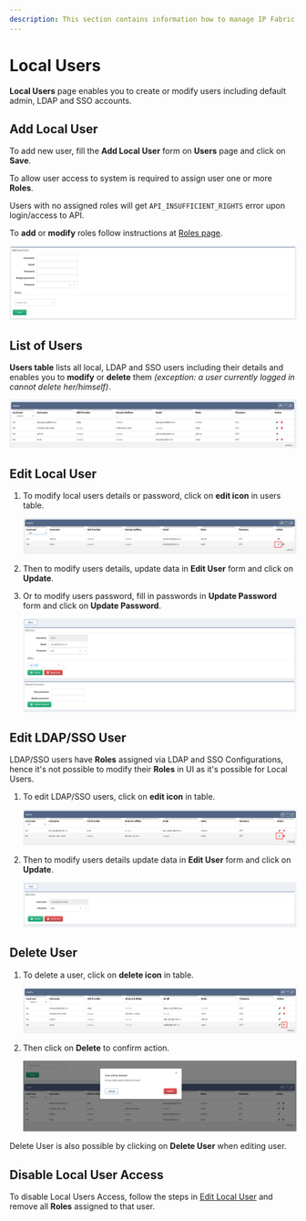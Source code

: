 ```yaml
---
description: This section contains information how to manage IP Fabric users.
---
```


# Local Users

**Local Users** page enables you to create or modify users including default admin, LDAP and SSO accounts.

## Add Local User

To add new user, fill the **Add Local User** form on **Users** page and click on **Save**.

To allow user access to system is required to assign user one or more **Roles**.

Users with no assigned roles will get `API_INSUFFICIENT_RIGHTS` error upon login/access to API.

To **add** or **modify** roles follow instructions at [Roles page](roles.md).

![Add Local User](users_add_local.png)

## List of Users

**Users table** lists all local, LDAP and SSO users including their details and enables you to **modify** or **delete** them _(exception: a user currently logged in cannot delete her/himself)_.

![Users Table](users_table.png)

## Edit Local User

1. To modify local users details or password, click on **edit icon** in users table.

	![Users Table Edit Local User](users_table_edit_local.png)

2. Then to modify users details, update data in **Edit User** form and click on **Update**.
3. Or to modify users password, fill in passwords in **Update Password** form and click on **Update Password**.

	![Edit Local User](users_edit_local.png)

## Edit LDAP/SSO User

LDAP/SSO users have **Roles** assigned via LDAP and SSO Configurations, hence it's not possible to modify their **Roles** in UI as it's possible for Local Users.

1. To edit LDAP/SSO users, click on **edit icon** in table.

	![Users Table Edit LDAP User](users_table_edit_ldap.png)

2. Then to modify users details update data in **Edit User** form and click on **Update**.

	![Edit LDAP User](users_edit_ldap.png)

## Delete User

1. To delete a user, click on **delete icon** in table.

	![Users Table Delete](users_table_delete.png)

2. Then click on **Delete** to confirm action.

	![Users Table Delete Confirmation](users_table_delete_confirm.png)

 Delete User is also possible by clicking on **Delete User** when editing user.

## Disable Local User Access

To disable Local Users Access, follow the steps in [Edit Local User](#edit-local-user) and remove all **Roles** assigned to that user.

